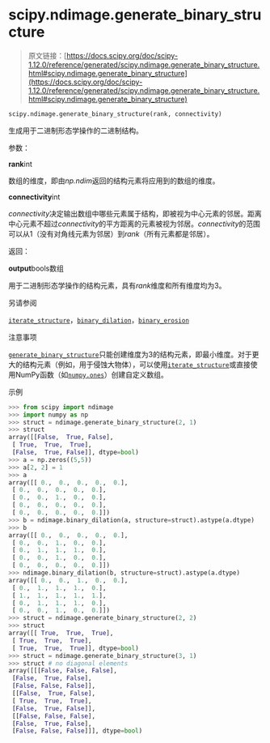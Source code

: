 # scipy.ndimage.generate_binary_structure

> 原文链接：[https://docs.scipy.org/doc/scipy-1.12.0/reference/generated/scipy.ndimage.generate_binary_structure.html#scipy.ndimage.generate_binary_structure](https://docs.scipy.org/doc/scipy-1.12.0/reference/generated/scipy.ndimage.generate_binary_structure.html#scipy.ndimage.generate_binary_structure)

```py
scipy.ndimage.generate_binary_structure(rank, connectivity)
```

生成用于二进制形态学操作的二进制结构。

参数：

**rank**int

数组的维度，即由*np.ndim*返回的结构元素将应用到的数组的维度。

**connectivity**int

*connectivity*决定输出数组中哪些元素属于结构，即被视为中心元素的邻居。距离中心元素不超过*connectivity*的平方距离的元素被视为邻居。*connectivity*的范围可以从1（没有对角线元素为邻居）到*rank*（所有元素都是邻居）。

返回：

**output**bools数组

用于二进制形态学操作的结构元素，具有*rank*维度和所有维度均为3。

另请参阅

[`iterate_structure`](https://docs.scipy.org/doc/scipy-1.12.0/reference/generated/scipy.ndimage.iterate_structure.html#scipy.ndimage.iterate_structure "scipy.ndimage.iterate_structure")，[`binary_dilation`](https://docs.scipy.org/doc/scipy-1.12.0/reference/generated/scipy.ndimage.binary_dilation.html#scipy.ndimage.binary_dilation "scipy.ndimage.binary_dilation")，[`binary_erosion`](https://docs.scipy.org/doc/scipy-1.12.0/reference/generated/scipy.ndimage.binary_erosion.html#scipy.ndimage.binary_erosion "scipy.ndimage.binary_erosion")

注意事项

[`generate_binary_structure`](https://docs.scipy.org/doc/scipy-1.12.0/reference/generated/scipy.ndimage.generate_binary_structure.html#scipy.ndimage.generate_binary_structure "scipy.ndimage.generate_binary_structure")只能创建维度为3的结构元素，即最小维度。对于更大的结构元素（例如，用于侵蚀大物体），可以使用[`iterate_structure`](https://docs.scipy.org/doc/scipy-1.12.0/reference/generated/scipy.ndimage.iterate_structure.html#scipy.ndimage.iterate_structure "scipy.ndimage.iterate_structure")或直接使用NumPy函数（如[`numpy.ones`](https://numpy.org/devdocs/reference/generated/numpy.ones.html#numpy.ones "（在 NumPy v2.0.dev0 中）")）创建自定义数组。

示例

```py
>>> from scipy import ndimage
>>> import numpy as np
>>> struct = ndimage.generate_binary_structure(2, 1)
>>> struct
array([[False,  True, False],
 [ True,  True,  True],
 [False,  True, False]], dtype=bool)
>>> a = np.zeros((5,5))
>>> a[2, 2] = 1
>>> a
array([[ 0.,  0.,  0.,  0.,  0.],
 [ 0.,  0.,  0.,  0.,  0.],
 [ 0.,  0.,  1.,  0.,  0.],
 [ 0.,  0.,  0.,  0.,  0.],
 [ 0.,  0.,  0.,  0.,  0.]])
>>> b = ndimage.binary_dilation(a, structure=struct).astype(a.dtype)
>>> b
array([[ 0.,  0.,  0.,  0.,  0.],
 [ 0.,  0.,  1.,  0.,  0.],
 [ 0.,  1.,  1.,  1.,  0.],
 [ 0.,  0.,  1.,  0.,  0.],
 [ 0.,  0.,  0.,  0.,  0.]])
>>> ndimage.binary_dilation(b, structure=struct).astype(a.dtype)
array([[ 0.,  0.,  1.,  0.,  0.],
 [ 0.,  1.,  1.,  1.,  0.],
 [ 1.,  1.,  1.,  1.,  1.],
 [ 0.,  1.,  1.,  1.,  0.],
 [ 0.,  0.,  1.,  0.,  0.]])
>>> struct = ndimage.generate_binary_structure(2, 2)
>>> struct
array([[ True,  True,  True],
 [ True,  True,  True],
 [ True,  True,  True]], dtype=bool)
>>> struct = ndimage.generate_binary_structure(3, 1)
>>> struct # no diagonal elements
array([[[False, False, False],
 [False,  True, False],
 [False, False, False]],
 [[False,  True, False],
 [ True,  True,  True],
 [False,  True, False]],
 [[False, False, False],
 [False,  True, False],
 [False, False, False]]], dtype=bool) 
```
